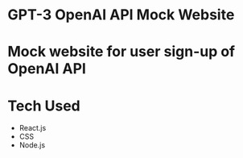 # GPT-3 OpenAI API Mock Website

# Mock website for user sign-up of OpenAI API

# Tech Used
- React.js
- CSS
- Node.js